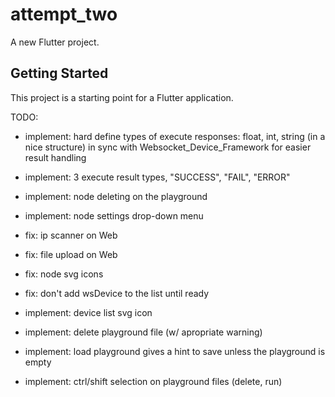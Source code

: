 # attempt_two

A new Flutter project.

## Getting Started

This project is a starting point for a Flutter application.

TODO:
- implement: hard define types of execute responses: float, int, string (in a nice structure) in sync with Websocket_Device_Framework for easier result handling
- implement: 3 execute result types, "SUCCESS", "FAIL", "ERROR"
- implement: node deleting on the playground
- implement: node settings drop-down menu

- fix: ip scanner on Web
- fix: file upload on Web
- fix: node svg icons
- fix: don't add wsDevice to the list until ready

- implement: device list svg icon
- implement: delete playground file (w/ apropriate warning)
- implement: load playground gives a hint to save unless the playground is empty
- implement: ctrl/shift selection on playground files (delete, run)